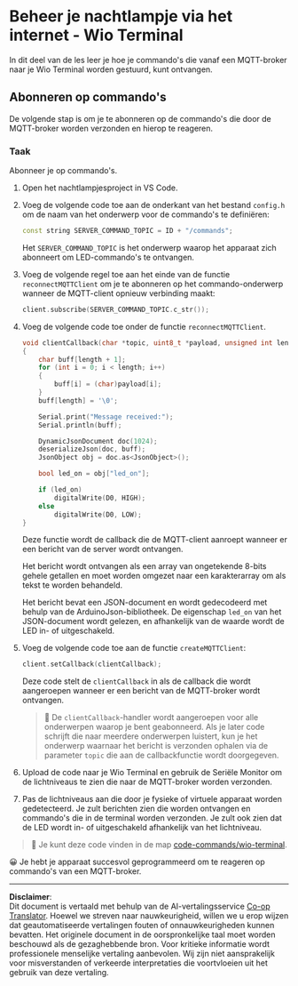 <!--
CO_OP_TRANSLATOR_METADATA:
{
  "original_hash": "6754c915dae64ba70fcd5e52c37f3adf",
  "translation_date": "2025-08-27T21:48:28+00:00",
  "source_file": "1-getting-started/lessons/4-connect-internet/wio-terminal-commands.md",
  "language_code": "nl"
}
-->
# Beheer je nachtlampje via het internet - Wio Terminal

In dit deel van de les leer je hoe je commando's die vanaf een MQTT-broker naar je Wio Terminal worden gestuurd, kunt ontvangen.

## Abonneren op commando's

De volgende stap is om je te abonneren op de commando's die door de MQTT-broker worden verzonden en hierop te reageren.

### Taak

Abonneer je op commando's.

1. Open het nachtlampjesproject in VS Code.

1. Voeg de volgende code toe aan de onderkant van het bestand `config.h` om de naam van het onderwerp voor de commando's te definiëren:

    ```cpp
    const string SERVER_COMMAND_TOPIC = ID + "/commands";
    ```

    Het `SERVER_COMMAND_TOPIC` is het onderwerp waarop het apparaat zich abonneert om LED-commando's te ontvangen.

1. Voeg de volgende regel toe aan het einde van de functie `reconnectMQTTClient` om je te abonneren op het commando-onderwerp wanneer de MQTT-client opnieuw verbinding maakt:

    ```cpp
    client.subscribe(SERVER_COMMAND_TOPIC.c_str());
    ```

1. Voeg de volgende code toe onder de functie `reconnectMQTTClient`.

    ```cpp
    void clientCallback(char *topic, uint8_t *payload, unsigned int length)
    {
        char buff[length + 1];
        for (int i = 0; i < length; i++)
        {
            buff[i] = (char)payload[i];
        }
        buff[length] = '\0';
    
        Serial.print("Message received:");
        Serial.println(buff);
    
        DynamicJsonDocument doc(1024);
        deserializeJson(doc, buff);
        JsonObject obj = doc.as<JsonObject>();
    
        bool led_on = obj["led_on"];
    
        if (led_on)
            digitalWrite(D0, HIGH);
        else
            digitalWrite(D0, LOW);
    }
    ```

    Deze functie wordt de callback die de MQTT-client aanroept wanneer er een bericht van de server wordt ontvangen.

    Het bericht wordt ontvangen als een array van ongetekende 8-bits gehele getallen en moet worden omgezet naar een karakterarray om als tekst te worden behandeld.

    Het bericht bevat een JSON-document en wordt gedecodeerd met behulp van de ArduinoJson-bibliotheek. De eigenschap `led_on` van het JSON-document wordt gelezen, en afhankelijk van de waarde wordt de LED in- of uitgeschakeld.

1. Voeg de volgende code toe aan de functie `createMQTTClient`:

    ```cpp
    client.setCallback(clientCallback);
    ```

    Deze code stelt de `clientCallback` in als de callback die wordt aangeroepen wanneer er een bericht van de MQTT-broker wordt ontvangen.

    > 💁 De `clientCallback`-handler wordt aangeroepen voor alle onderwerpen waarop je bent geabonneerd. Als je later code schrijft die naar meerdere onderwerpen luistert, kun je het onderwerp waarnaar het bericht is verzonden ophalen via de parameter `topic` die aan de callbackfunctie wordt doorgegeven.

1. Upload de code naar je Wio Terminal en gebruik de Seriële Monitor om de lichtniveaus te zien die naar de MQTT-broker worden verzonden.

1. Pas de lichtniveaus aan die door je fysieke of virtuele apparaat worden gedetecteerd. Je zult berichten zien die worden ontvangen en commando's die in de terminal worden verzonden. Je zult ook zien dat de LED wordt in- of uitgeschakeld afhankelijk van het lichtniveau.

> 💁 Je kunt deze code vinden in de map [code-commands/wio-terminal](../../../../../1-getting-started/lessons/4-connect-internet/code-commands/wio-terminal).

😀 Je hebt je apparaat succesvol geprogrammeerd om te reageren op commando's van een MQTT-broker.

---

**Disclaimer**:  
Dit document is vertaald met behulp van de AI-vertalingsservice [Co-op Translator](https://github.com/Azure/co-op-translator). Hoewel we streven naar nauwkeurigheid, willen we u erop wijzen dat geautomatiseerde vertalingen fouten of onnauwkeurigheden kunnen bevatten. Het originele document in de oorspronkelijke taal moet worden beschouwd als de gezaghebbende bron. Voor kritieke informatie wordt professionele menselijke vertaling aanbevolen. Wij zijn niet aansprakelijk voor misverstanden of verkeerde interpretaties die voortvloeien uit het gebruik van deze vertaling.
